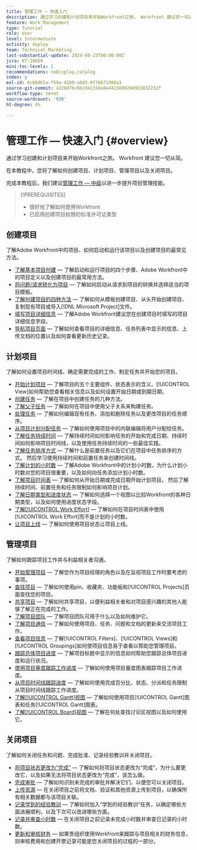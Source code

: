 ```yaml
---
title: 管理工作 — 快速入门
description: 通过学习创建和计划项目来开始Workfront之旅。 Workfront 建议您一切从简。
feature: Work Management
type: Tutorial
role: User
level: Intermediate
activity: deploy
team: Technical Marketing
last-substantial-update: 2024-08-23T00:00:00Z
jira: KT-10669
mini-toc-levels: 1
recommendations: noDisplay,catalog
index: y
exl-id: 6cb8465a-f59a-41b9-a043-0f76b71980a3
source-git-commit: 422b07bc6b1941316a9e441560929d9b2832232f
workflow-type: tm+mt
source-wordcount: '930'
ht-degree: 4%

---
```


# 管理工作 — 快速入门 {#overview}

通过学习创建和计划项目来开始Workfront之旅。 Workfront 建议您一切从简。

在本教程中，您将了解如何创建项目、计划项目、管理项目以及关闭项目。

完成本教程后，我们建议[管理工作 — 中级](https://experienceleague.adobe.com/docs/workfront-learn/manage-work-intermediate/overview.html)以进一步提升项目管理技能。

>[!PREREQUISITES]
>
>* 很好地了解如何使用Workfront
>* 已启用创建项目权限的标准许可证类型

## 创建项目

了解Adobe Workfront中的项目、如何启动和运行该项目以及创建项目的最常见方法。

* [了解基本项目创建](understand-basic-project-creation.md) — 了解启动和运行项目的四个步骤、Adobe Workfront中的项目定义以及创建项目的最常用方法。
* [将问题/请求转化为项目](create-a-project-from-a-request.md) — 了解如何启动从请求到项目的转换并选择适当的项目模板。
* [了解创建项目的四种方法](understand-other-ways-to-create-projects.md) — 了解如何从模板创建项目、从头开始创建项目、复制现有项目或导入[!DNL Microsoft Project]文件。
* [填写项目详细信息](fill-in-the-project-details.md) — 了解Adobe Workfront建议您在创建项目时填写的项目详细信息字段。
* [导航项目页面](navigate-the-project-page.md) — 了解如何查看项目的详细信息、任务列表中显示的信息、上传文档的位置以及如何查看更新历史记录。

## 计划项目

了解如何设置项目时间线、确定需要完成的工作、制定任务并开始您的项目。

* [开始计划项目](getting-started-plan-a-project.md) — 了解项目的五个主要组件、状态表示的含义、[!UICONTROL View]如何帮助您查看相关信息以及如何设置开始日期或到期日期。
* [创建任务](how-to-create-tasks.md) — 了解在项目中创建任务的几种方法。
* [了解父子任务](understand-parent-child-tasks.md) — 了解如何在项目中使用父子关系来构建任务。
* [处理任务](work-with-tasks.md) — 了解如何编辑现有任务、添加和删除任务以及更改项目的任务顺序。
* [从项目计划分配任务](assign-tasks-from-the-project-plan.md) — 了解如何使用项目中的内联编辑将用户分配给任务。
* [了解任务持续时间](understand-task-durations.md) — 了解持续时间如何影响任务的开始和完成日期、持续时间如何影响项目时间线，以及使用任务持续时间的一些最佳实践。
* [了解任务排序方式](learn-to-sequence-tasks.md) — 了解什么是前置任务以及它们在项目中任务排序的方式。 然后学习使用持续时间和前置任务来创建时间线。
* [了解计划的小时数](understand-planned-hours.md) — 了解Adobe Workfront中的计划小时数，为什么计划小时数对您的项目很重要，以及如何向任务添加计划小时数。
* [了解项目时间表](understand-project-timelines.md) — 了解如何从开始日期或完成日期开始计划项目。 然后了解持续时间、前置任务和任务限制如何影响项目计划。
* [了解日期类型和进度状态](understand-task-dates-and-progress-status.md) — 了解如何选择一个视图以比较Workfront的各种日期类型，以及如何使用进度状态字段。
* [了解[!UICONTROL Work Effort]](understand-work-effort.md) — 了解如何在项目时间表中使用[!UICONTROL Work Effort]而不是计划的小时数。
* [让项目上线](take-a-project-live.md) — 了解如何使用项目状态让项目上线。

## 管理项目

了解如何跟踪项目工作并与利益相关者沟通。

* [开始管理项目](getting-started-manage-a-project.md) — 了解您作为项目经理的角色以及在监视项目工作时要考虑的事项。
* [查找项目](find-projects.md) — 了解如何使用pin、收藏夹、功能板和[!UICONTROL Projects]页面查找您的项目。
* [共享项目](share-a-project.md) — 了解如何共享项目，以便利益相关者和对项目感兴趣的其他人能够了解正在完成的工作。
* [了解项目团队](understand-the-project-team.md) — 了解项目团队可用于什么以及如何维护它。
* [了解项目通信](understand-project-communication.md) — 了解如何使用项目、任务、问题和文档的更新来交流项目工作。
* [查看项目信息](view-project-information.md) — 了解[!UICONTROL Filters]、[!UICONTROL Views]和[!UICONTROL Groupings]如何使项目信息易于查看以帮助您管理项目。
* [跟踪总体项目进度](track-overall-project-progress.md) — 了解项目标题中显示的信息如何帮助您跟踪总体项目进度和运行状况。
* [使用项目量度跟踪工作进度](track-work-progress-with-project-metrics.md) — 了解如何使用项目量度图表跟踪项目工作进度。
* [从项目时间线跟踪进度](track-work-progress-from-the-project-timeline.md) — 了解如何使用完成百分比、状态、分派和任务限制从项目时间线跟踪工作进度。
* [了解[!UICONTROL Gantt]视图](understand-the-gantt-view.md) — 了解如何使用项目[!UICONTROL Gantt]图表和任务[!UICONTROL Gantt]图表。
* [了解[!UICONTROL Board]视图](understand-the-board-view.md) — 了解在何处查找讨论区视图以及如何使用它。

## 关闭项目

了解如何关闭任务和问题、完成批准、记录经验教训并关闭项目。

* [将项目状态更改为“完成”](change-the-project-status.md) — 了解如何将项目状态更改为“完成”，为什么要更改它，以及如果无法将项目状态更改为“完成”，该怎么做。
* [完成审批](complete-approvals.md) — 了解如何识别未完成的审批并解决它们，以便您可以关闭项目。
* [上传资源](upload-assets.md) — 在关闭项目之前将文档、验证和其他资源上传到项目，以确保所有相关数据都与该项目关联。
* [记录学到的经验教训](lessons-learned-from-closing-a-project.md) — 了解如何加入“学到的经验教训”任务，以确定哪些方面进展顺利，以及下次可以改进哪些方面。
* [记录并审查小时数](log-and-review-hours.md) — 在关闭项目之前记录未完成小时数并审查已记录的小时数。
* [更新和审核财务](update-and-review-finances.md) — 如果贵组织使用Workfront来跟踪与项目相关的财务信息，则审核费用和创建开票记录可能是您关闭项目的过程的一部分。
